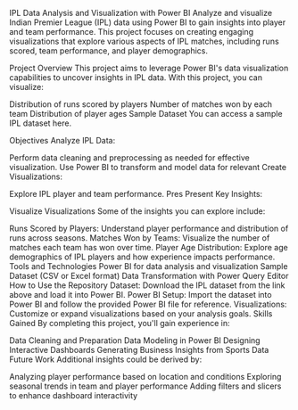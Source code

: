 IPL Data Analysis and Visualization with Power BI
Analyze and visualize Indian Premier League (IPL) data using Power BI to gain insights into player and team performance. This project focuses on creating engaging visualizations that explore various aspects of IPL matches, including runs scored, team performance, and player demographics.

Project Overview
This project aims to leverage Power BI's data visualization capabilities to uncover insights in IPL data. With this project, you can visualize:

Distribution of runs scored by players
Number of matches won by each team
Distribution of player ages
Sample Dataset
You can access a sample IPL dataset here.

Objectives
Analyze IPL Data:

Perform data cleaning and preprocessing as needed for effective visualization.
Use Power BI to transform and model data for relevant
Create Visualizations:

Explore IPL player and team performance.
Pres
Present Key Insights:

Visualize
Visualizations
Some of the insights you can explore include:

Runs Scored by Players: Understand player performance and distribution of runs across seasons.
Matches Won by Teams: Visualize the number of matches each team has won over time.
Player Age Distribution: Explore age demographics of IPL players and how experience impacts performance.
Tools and Technologies
Power BI for data analysis and visualization
Sample Dataset (CSV or Excel format)
Data Transformation with Power Query Editor
How to Use the Repository
Dataset: Download the IPL dataset from the link above and load it into Power BI.
Power BI Setup: Import the dataset into Power BI and follow the provided Power BI file for reference.
Visualizations: Customize or expand visualizations based on your analysis goals.
Skills Gained
By completing this project, you'll gain experience in:

Data Cleaning and Preparation
Data Modeling in Power BI
Designing Interactive Dashboards
Generating Business Insights from Sports Data
Future Work
Additional insights could be derived by:

Analyzing player performance based on location and conditions
Exploring seasonal trends in team and player performance
Adding filters and slicers to enhance dashboard interactivity

